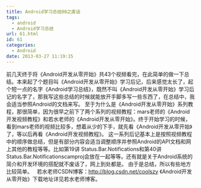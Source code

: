 ```yaml
---
title: Android学习总结00之废话
tags:
  - android
  - Android学习总结
url: 61.html
id: 61
categories:
  - Android
date: 2013-03-27 11:19:15
---
```


前几天终于将《Android开发从零开始》共43个视频看完，在此简单的做一下总结。本来起了个题目叫《Android开发从零开始》学习后记，后来感觉太长了，起个短一点的名字《Android学习总结》，既然不叫《Android开发从零开始》学习后记的名字了，那我写这些总结的时候就能放开手脚多写一些东西了，在总结中，我会适当参照Android的文档来写。 至于为什么是《Android开发从零开始》系列教程，那很简单，因为很早之前下了两个系列的视频教程：mars老师的《Android开发视频教程》和若水老师的《Android开发从零开始》。终于开始学习的时候，看到mars老师的视频比较多，想着从少的下手，就先看《Android开发从零开始》了，等以后再看《Android开发视频教程》。 这一系列后记基本上是按照视频教程中的顺序做总结，但是有部分内容会适当调整顺序并参照Android的API文档和网上其他的教程等等。比如第19讲 Status.Bar.Notifications和第40讲 Status.Bar.Notificationscamproj会放在一起等等。还有就是关于Android系统的简介和开发环境的搭配就不废话了，网上到处都是。 由于是总结，所以有些地方比较简单。   若水老师CSDN博客：http://blog.csdn.net/coolszy 《Android开发从零开始》下载地址详见若水老师博客。